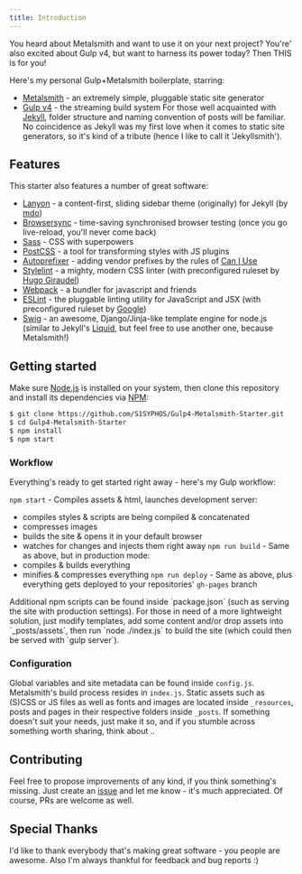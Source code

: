 ```yaml
---
title: Introduction
---
```


<div class="message">
  You heard about Metalsmith and want to use it on your next project? You're' also excited about Gulp v4, but want to harness its power today? Then THIS is for you!
</div>

Here's my personal Gulp+Metalsmith boilerplate, starring:
- [Metalsmith](http://www.metalsmith.io/) - an extremely simple, pluggable static site generator
- [Gulp v4](http://gulpjs.com/) - the streaming build system
For those well acquainted with [Jekyll](http://jekyllrb.com/), folder structure and naming convention of posts will be familiar. No coincidence as Jekyll was my first love when it comes to static site generators, so it's kind of a tribute (hence I like to call it 'Jekyllsmith').

## Features
This starter also features a number of great software:
- [Lanyon](http://lanyon.getpoole.com/) - a content-first, sliding sidebar theme (originally) for Jekyll (by [mdo](http://mdo.fm))
- [Browsersync](https://www.browsersync.io/) - time-saving synchronised browser testing (once you go live-reload, you'll never come back)
- [Sass](http://sass-lang.com/) - CSS with superpowers
- [PostCSS](https://github.com/postcss/postcss) - a tool for transforming styles with JS plugins
- [Autoprefixer](https://github.com/postcss/autoprefixer) - adding vendor prefixes by the rules of [Can I Use](http://caniuse.com/)
- [Stylelint](http://stylelint.io/) - a mighty, modern CSS linter (with preconfigured ruleset by [Hugo Giraudel](https://sass-guidelin.es/))
- [Webpack](https://webpack.github.io/) - a bundler for javascript and friends
- [ESLint](http://eslint.org/) - the pluggable linting utility for JavaScript and JSX (with preconfigured ruleset by [Google](https://github.com/google/eslint-config-google))
- [Swig](https://github.com/paularmstrong/swig) - an awesome, Django/Jinja-like template engine for node.js (similar to Jekyll's [Liquid](http://shopify.github.io/liquid/), but feel free to use another one, because Metalsmith!)

## Getting started
Make sure [Node.js](http://nodejs.org/) is installed on your system, then clone this repository and install its dependencies via [NPM](https://npmjs.org/):

```bash
$ git clone https://github.com/S1SYPHOS/Gulp4-Metalsmith-Starter.git
$ cd Gulp4-Metalsmith-Starter
$ npm install
$ npm start
```

### Workflow
Everything's ready to get started right away - here's my Gulp workflow:

`npm start` - Compiles assets & html, launches development server:
- compiles styles & scripts are being compiled & concatenated
- compresses images
- builds the site & opens it in your default browser
- watches for changes and injects them right away
`npm run build` - Same as above, but in production mode:
- compiles & builds everything
- minifies & compresses everything
`npm run deploy` - Same as above, plus everything gets deployed to your repositories' `gh-pages` branch
<!-- more -->

<div class="message">
  Additional npm scripts can be found inside `package.json` (such as serving the site with production settings). For those in need of a more lightweight solution, just modify templates, add some content and/or drop assets into `_posts/assets`, then run `node ./index.js` to build the site (which could then be served with `gulp server`).
</div>

### Configuration
Global variables and site metadata can be found inside `config.js`. Metalsmith's build process resides in `index.js`. Static assets such as (S)CSS or JS files as well as fonts and images are located inside `_resources`, posts and pages in their respective folders inside `_posts`. If something doesn't suit your needs, just make it so, and if you stumble across something worth sharing, think about ..

## Contributing
Feel free to propose improvements of any kind, if you think something's missing. Just create an [issue](https://github.com/S1SYPHOS/Gulp4-Metalsmith-Starter/issues) and let me know - it's much appreciated. Of course, PRs are welcome as well.

## Special Thanks
I'd like to thank everybody that's making great software - you people are awesome. Also I'm always thankful for feedback and bug reports :)
